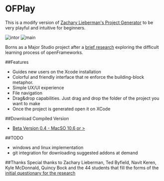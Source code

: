 # OFPlay 

This is a modify version of [Zachary Lieberman's Project Generator](https://github.com/ofZach/projectGeneratorSimple) to be very playful and intuitive for beginners.

![intor](https://raw.github.com/patriciogonzalezvivo/OFPlay/master/ofplay_intro.png)
![main](https://raw.github.com/patriciogonzalezvivo/OFPlay/master/ofplay_main.png)

Borns as a Major Studio project after a [brief research](http://www.patriciogonzalezvivo.com/blog/?p=821) exploring the difficult learning process of openFrameworks.

##Features
*	Guides new users on the Xcode installation
*	Colorful and friendly interface that re enforce the building-block metaphor.
*	Simple UX/UI experience
*	File navigation
*	Drag&drop capabilities. Just drag and drop the folder of the project you want to make
*	Once the project is generated open it on XCode

##Download Compiled Version


* 	[Beta Version 0.4 - MacSO 10.6 or > ](https://dl.dropbox.com/u/335522/OFPlay-0.4.zip)


##TODO
*	windows and linux implementation
*	git integration for downloading suggested addons at demand

##Thanks
Special thanks to Zachary Lieberman, Ted Byfield, Navit Keren, Kyle McDonnald, Quincy Bock and the 44 students that fill the forms of the [initial questionary for the research](http://www.patriciogonzalezvivo.com/blog/?p=821)